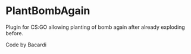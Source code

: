 # PlantBombAgain
Plugin for CS:GO allowing planting of bomb again after already exploding before.

Code by Bacardi
